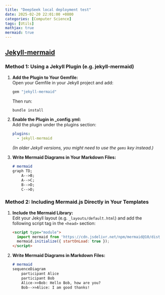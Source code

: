 ```yaml
---
title: "DeepSeek local deployment test"
date: 2025-02-20 22:01:00 +0800
categories: [Computer Science]
tags: [Utils]
mathjax: true
mermaid: true
---
```


## [Jekyll-mermaid](https://github.com/jasonbellamy/jekyll-mermaid)

### Method 1: Using a Jekyll Plugin (e.g. jekyll-mermaid)

1. **Add the Plugin to Your Gemfile:**  
   Open your Gemfile in your Jekyll project and add:  
   ```ruby
   gem "jekyll-mermaid"
   ```
   Then run:
   ```bash
   bundle install
   ```

2. **Enable the Plugin in _config.yml:**  
   Add the plugin under the plugins section:
   ```yaml
   plugins:
     - jekyll-mermaid
   ```
   *(In older Jekyll versions, you might need to use the `gems` key instead.)*

3. **Write Mermaid Diagrams in Your Markdown Files:**  
   ```markdown
   # mermaid
   graph TD;
       A-->B;
       A-->C;
       B-->D;
       C-->D;
   ```

### Method 2: Including Mermaid.js Directly in Your Templates

1. **Include the Mermaid Library:**  
   Edit your Jekyll layout (e.g. `_layouts/default.html`) and add the following script tag in the `<head>` section:
   ```html
   <script type="module">
     import mermaid from 'https://cdn.jsdelivr.net/npm/mermaid@10/dist/mermaid.esm.min.mjs';
     mermaid.initialize({ startOnLoad: true });
   </script>
   ```

2. **Write Mermaid Diagrams in Markdown Files:**  
   ```markdown
   # mermaid
   sequenceDiagram
       participant Alice
       participant Bob
       Alice->>Bob: Hello Bob, how are you?
       Bob-->>Alice: I am good thanks!
   ```


